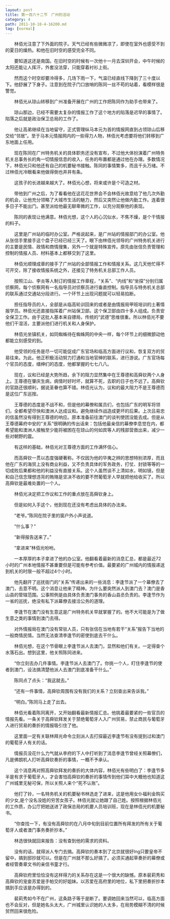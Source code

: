 ```yaml
---
layout: post
title: 第一百六十二节　广州的活动
category: 4
path: 2011-10-18-4-16200.md
tag: [normal]
---
```


　　林佰光注意了下外面的院子。天气已经有些微微凉了，即使在室外也感受不到的夏日的燥热。和他在旧时空的感受完全不同。

　　要知道这还是南国。在旧时空的时候有一次他十一月去深圳开会，中午时候的太阳还能让人挥汗，外套没法穿，只能穿着衬衫上街。

　　然而这个时空却要冷得多，几场下雨一下，气温已经直线下降到了三十度以下。他舒展了下身子。注意到在院子门口放哨的陈同一丝不苟的站着，看模样很是警觉。

　　林佰光从琼山转移到广州准备开展在广州的工作把陈同作为助手也带来了。

　　琼山那边，已经不需要太复杂的情报工作了这个地方的陷落是迟早的事情了。陷落之后就是政治保卫总局的工作了。

　　他让高弟继续在当地留守，正式管理纵马本元为首的情报网直到占领琼山后移交给“邻居”。至于马本元情报网内的一些得力人物，林佰光考虑要将他们转移到广东地面上任用。

　　现在陈同在广州特务机关的具体职务还没有宣布，不过他大体扮演着广州特务机关总事务长的角一切情报信息的收入，任务的布置都是通过他在办理。多数情况下，林佰光只和他还有自己的机要秘书接触。陈同的事情繁多，而且千头万绪。不过林佰光冷眼看来他做得倒也井井有条。

　　这孩子的长进越来越大了。林佰光心想，将来或许是个可造之材。

　　带他到广州之后，为了看看他在这花花世界会不会林佰光故意给了他几次外勤的机会，让他充分领略了大城市生活的魅力，然后又突然让他做内勤工作。连着很多日子不能出门。甚至派给他最无聊卑微的工作，以充分观察他的表现。

　　陈同的表现让他满意。林佰光想，这个人的心沉似水，不焦不燥，是个干情报的料子。

　　这里是广州站的临时办公室。严格说起来，是广州站的情报部门的办公室。他从张信手里接手这个盘子已经已经三天了。眼下由林佰光领导的广州特务机关进行的主要是民情、政情和商情搜集，另外一个就是特殊宣传。原先由张信负责管理和控制的情报人员、材料基本上都移交到了这里。

　　林佰光顺理成章的接手了广州站的全部情报工作和情报关系。这几天他忙得不可开交，除了接收情报系统之外，还接见了特务机关总部工作人员。

　　按照江山、李炎等人制订的情报工作章程，“关系”、“内线”和“坐探”分别归属侦察网，每个侦察网有一名指导员对侦察员进行垂直控制。指导员与特务机关总部的联系通过交通站分段进行。一个环节上出现问题就可以轻易掐断。

　　担任指导员的人，全部是从临高轮训回来的或者是由情报局甲班培训的土著情报学员。林佰光还直接指挥着广州站保卫部。这个保卫部由四十多人组成。负责安全保卫工作。由于这批人基本来自镖局，传统的“武德”思维很重。所以林佰光不要他们干湿活，主要派他们进行机关和人身保护。

　　林佰光坐镇机关，如同蜘蛛待在蜘蛛网的中央一样，每个环节上的细微颤动他都能立刻感受的到。

　　他受领的任务是尽一切可能促成广东官场和临高方面进行议和，恢复双方的贸易往来。为此。他正积极活动努力打通和当地官绅的联系，进行游说。广东官场每个官员的态度，缙绅们的态度，他都掌握的七七八八。

　　现在，议和已经是大势所趋，余下的阻力显然集中在王尊德和高舜钦两个人身上。王尊德在肇庆生病，病情时好时坏，就算不死，去职的日子也不远了。高舜钦的官路还很顺利，据说圣眷也算不错。林佰光认为，议和的最大阻力不是王尊德而是这位广东巡按。

　　王尊德的态度是不战不和，但是他的幕僚和属员们，也包括广东的明军将领们，全都希望尽快和澳洲人达成议和。避免继续作战造成更坏的后果。上次吕易忠的信虽然没有得到王尊德的响应。原本准备前往澳门的谈判使团没能去成。但是从王尊德幕府中安的“关系”很明确的传出话来：包括他最亲信的幕僚李息觉在内，都希望能和澳洲人接触至少能将被困在在琼山的何如宾等人的残部营救出来，减少一些对朝野的震。

　　有这样的基础，林佰光对王尊德方面的工作满怀信心。

　　而高舜钦一贯以态度强硬著称。不仅因为他的华夷之辨的思想特别浓厚，而且他在广东的海贸上没有商业利益，又不负责具体的军务政务，打仗、封锁等等的一切成败后果都和他的利益没有直接关系。这个人虽然谈不上清如水，明如镜，但是和自己信念理想违背的贿赂是坚决不收的要不然葡萄牙人早就把他给收买了。所以高舜钦是最难处置的一个人。

　　林佰光决定把工作议和工作的重点放在高舜钦身上。

　　但是如何入手这个，他到现在还没有考虑出具体的办法来。

　　“老爷。”陈同在院子里的窗户外小声说道。

　　“什么事？”

　　“新得报告送来了。”

　　“拿进来”林佰光吩咐。

　　一本厚厚的本子拿进了他的办公室。他翻看着最新的消息汇总，都是最近72小时的广州本地情报不甚重要但是可能有参考价值。最要紧的广州城内的情报递送到机关的时限一般不超过4个小时。

　　他先翻开了巡抚衙门的“关系”传递出来的一些消息：李逢节派了一个幕僚去了澳门，去意不明。这个消息让他来了精神。为什么要突然派人到澳门去？澳门是香山县的管辖范围。公事照例是由具体负责澳门事务的香山县丞负责的。李逢节作为一省的巡抚，绝没有私下派幕僚去接洽公务的道理。

　　李逢节在澳门没有生意这是广州特务机关早就掌握了的。他不大可能是为了做生意之类的事情到澳门去得。

　　对外情报局在澳门没有常驻人员，只有张信在当地有若干“关系”报告下当地的一般商情民情。当然无法查清李逢节的密使到底去干什么。

　　林佰光想，在这个节骨眼上李逢节派人去澳门，显然和他们有关。一定得查个水落石出。想到这里，他关照陈同进来。

　　“你立刻去办几件事情。李逢节派人去澳门了。你挑一个人，盯住李逢节的使者到澳门，设法搞清楚他派人去澳门到底准备干什么。”

　　陈同点了点头：“我这就去。”

　　“还有一件事情，高舜钦周围有没有我们的关系？立刻查出来告诉我。”

　　“明白。”陈同马上走了出去。

　　林佰光看着陈同离开，又开始翻看最新情报汇总。他挑着最要紧的一些官员的情报先看。一条关于高舜钦拜发关于禁绝葡萄牙人入广州贸易，禁止商民与葡萄牙人进行贸易的奏折的情报吸引住了他。

　　这里面一定有关联林拜光命令立刻派人去打探最近李逢节有没有提到过和澳门的葡萄牙人有关的话。

　　情报员没花什么力气就从李府的下人中打听到了消息李逢节曾经关照幕僚们，凡是佛朗机人打听高舜钦奏折的事情，一概不予承认。

　　这个消息再对照高舜钦拜发的奏折的大体内容，林佰光有些明白了：李逢节多半是有求于葡萄牙人，才会害怕高舜钦的奏折的事情传到他们耳中大概他也知道这广州城里无秘可保，所以关照人来个“死不认账”。

　　他打了铃，一名特务机关的机要秘书林选走了进来，这是他用女仆福利金购买的少女,是个没名没姓的穷苦女孩子。林佰光就让她跟了自己姓。按照根据林佰光的工作质，办公厅把她送进了政保总局的机要人员培训班，现在是林佰光的机要秘书。

　　“你查找一下，有没有高舜钦的在八月中旬到目前位置所有拜发的所有关于葡萄牙人或者澳门事务奏折抄本。”

　　林选很快就回来报告：没有查到他的需求的资料。

　　没有的话，就得派人专门去搞。高舜钦的奏本到了北京就很好lng只要皇帝不留中，搞到邸抄就可以。但是在广州就不那么好搞了。必须买通起草奏折的幕僚或者经管奏章文书的亲信书童才行。

　　高舜钦府里恰恰没有这样得力的关系存在这是一个很大的缺憾。原本裴莉秀和高舜钦的宠妾苏爱是手帕交的好姐妹。以苏爱在高府里的地位，私下里把奏折抄本搞到手应该是办得到的。

　　裴莉秀如今不在广州，这条路子等于是断了。要调她回来当然可以，临高方面也不会反对，但是她名头太大，广州城里认识她的人太多，在局势模糊不清的时候贸然回来很危险。